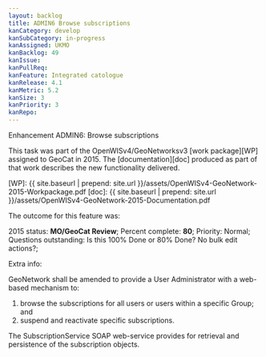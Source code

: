 ```yaml
---
layout: backlog
title: ADMIN6 Browse subscriptions
kanCategory: develop
kanSubCategory: in-progress
kanAssigned: UKMO
kanBacklog: 49
kanIssue:
kanPullReq:
kanFeature: Integrated catologue
kanRelease: 4.1
kanMetric: 5.2
kanSize: 3
kanPriority: 3
kanRepo:
---
```

Enhancement ADMIN6: Browse subscriptions

This task was part of the OpenWISv4/GeoNetworksv3 [work package][WP] assigned to GeoCat in 2015.  The [documentation][doc] produced as part of that work describes the new functionality delivered.

[WP]: {{ site.baseurl | prepend: site.url }}/assets/OpenWISv4-GeoNetwork-2015-Workpackage.pdf
[doc]: {{ site.baseurl | prepend: site.url }}/assets/OpenWISv4-GeoNetwork-2015-Documentation.pdf

The outcome for this feature was:

2015 status: **MO/GeoCat Review**; Percent complete: **80**; Priority: Normal; Questions outstanding: Is this 100% Done or 80% Done? No bulk edit actions?;

Extra info:

GeoNetwork shall be amended to provide a User Administrator with a web-based mechanism to:

  1. browse the subscriptions for all users or users within a specific Group; and
  2. suspend and reactivate specific subscriptions.

The SubscriptionService SOAP web-service provides for retrieval and persistence of the subscription objects.
